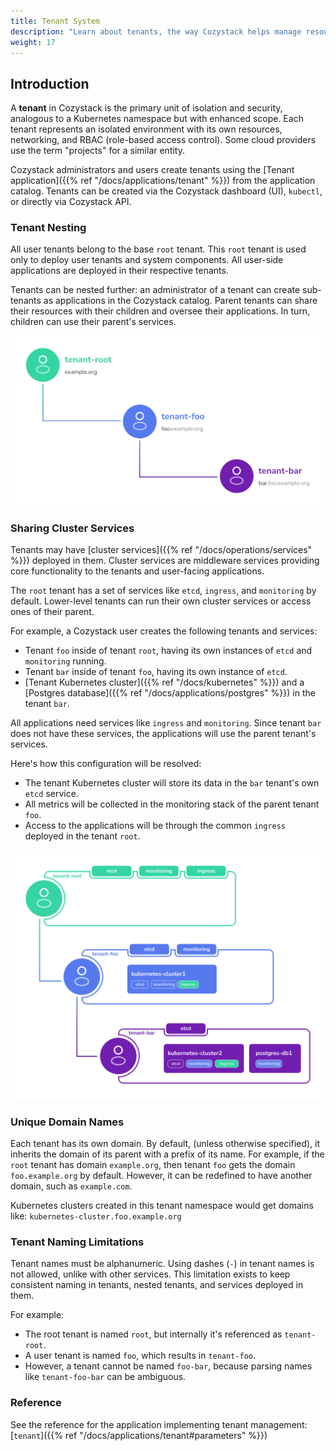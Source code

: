 ```yaml
---
title: Tenant System
description: "Learn about tenants, the way Cozystack helps manage resources and improve security."
weight: 17
---
```


## Introduction

A **tenant** in Cozystack is the primary unit of isolation and security, analogous to a Kubernetes namespace but with enhanced scope.
Each tenant represents an isolated environment with its own resources, networking, and RBAC (role-based access control).
Some cloud providers use the term "projects" for a similar entity.

Cozystack administrators and users create tenants using the [Tenant application]({{% ref "/docs/applications/tenant" %}})
from the application catalog.
Tenants can be created via the Cozystack dashboard (UI), `kubectl`, or directly via Cozystack API.


### Tenant Nesting

All user tenants belong to the base `root` tenant.
This `root` tenant is used only to deploy user tenants and system components.
All user-side applications are deployed in their respective tenants.

Tenants can be nested further: an administrator of a tenant can create sub-tenants as applications in the Cozystack catalog.
Parent tenants can share their resources with their children and oversee their applications.
In turn, children can use their parent's services.

![tenant hierarchy diagram](./tenants1.png)


### Sharing Cluster Services

Tenants may have [cluster services]({{% ref "/docs/operations/services" %}}) deployed in them.
Cluster services are middleware services providing core functionality to the tenants and user-facing applications.

The `root` tenant has a set of services like `etcd`, `ingress`, and `monitoring` by default.
Lower-level tenants can run their own cluster services or access ones of their parent.

For example, a Cozystack user creates the following tenants and services:

- Tenant `foo` inside of tenant `root`, having its own instances of `etcd` and `monitoring` running.
- Tenant `bar` inside of tenant `foo`, having its own instance of `etcd`.
- [Tenant Kubernetes cluster]({{% ref "/docs/kubernetes" %}}) and a
  [Postgres database]({{% ref "/docs/applications/postgres" %}}) in the tenant `bar`.

All applications need services like `ingress` and `monitoring`. 
Since tenant `bar` does not have these services, the applications will use the parent tenant's services.

Here's how this configuration will be resolved:

-   The tenant Kubernetes cluster will store its data in the `bar` tenant's own `etcd` service.
-   All metrics will be collected in the monitoring stack of the parent tenant `foo`.
-   Access to the applications will be through the common `ingress` deployed in the tenant `root`.

![tenant services](./tenants2.png)


### Unique Domain Names

Each tenant has its own domain.
By default, (unless otherwise specified), it inherits the domain of its parent with a prefix of its name.
For example, if the `root` tenant has domain `example.org`, then tenant `foo` gets the domain `foo.example.org` by default.
However, it can be redefined to have another domain, such as `example.com`.

Kubernetes clusters created in this tenant namespace would get domains like: `kubernetes-cluster.foo.example.org`


### Tenant Naming Limitations

Tenant names must be alphanumeric.
Using dashes (`-`) in tenant names is not allowed, unlike with other services.
This limitation exists to keep consistent naming in tenants, nested tenants, and services deployed in them.

For example:

-   The root tenant is named `root`, but internally it's referenced as `tenant-root`.
-   A user tenant is named `foo`, which results in `tenant-foo`.
-   However, a tenant cannot be named `foo-bar`, because parsing names like `tenant-foo-bar` can be ambiguous.


### Reference

See the reference for the application implementing tenant management: [`tenant`]({{% ref "/docs/applications/tenant#parameters" %}})

